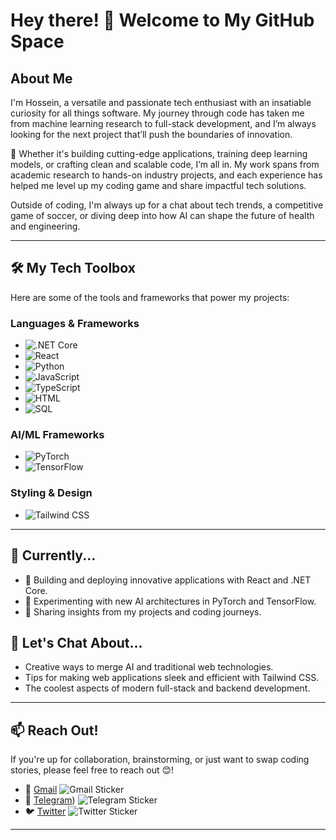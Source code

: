 # Hey there! 👋 Welcome to My GitHub Space

## About Me
I'm Hossein, a versatile and passionate tech enthusiast with an insatiable curiosity for all things software. My journey through code has taken me from machine learning research to full-stack development, and I’m always looking for the next project that’ll push the boundaries of innovation.

🚀 Whether it's building cutting-edge applications, training deep learning models, or crafting clean and scalable code, I’m all in. My work spans from academic research to hands-on industry projects, and each experience has helped me level up my coding game and share impactful tech solutions.

Outside of coding, I'm always up for a chat about tech trends, a competitive game of soccer, or diving deep into how AI can shape the future of health and engineering.

---

## 🛠️ My Tech Toolbox

Here are some of the tools and frameworks that power my projects:

### Languages & Frameworks
- ![.NET Core](https://img.shields.io/badge/-.NET%20Core-512BD4?style=flat&logo=.net&logoColor=white)
- ![React](https://img.shields.io/badge/-React-61DAFB?style=flat&logo=react&logoColor=white)
- ![Python](https://img.shields.io/badge/-Python-3776AB?style=flat&logo=python&logoColor=white)
- ![JavaScript](https://img.shields.io/badge/-JavaScript-F7DF1E?style=flat&logo=javascript&logoColor=black)
- ![TypeScript](https://img.shields.io/badge/-TypeScript-3178C6?style=flat&logo=typescript&logoColor=white)
- ![HTML](https://img.shields.io/badge/-HTML-E34F26?style=flat&logo=html5&logoColor=white)
- ![SQL](https://img.shields.io/badge/-SQL-4479A1?style=flat&logo=MySQL&logoColor=white)

### AI/ML Frameworks
- ![PyTorch](https://img.shields.io/badge/-PyTorch-EE4C2C?style=flat&logo=pytorch&logoColor=white)
- ![TensorFlow](https://img.shields.io/badge/-TensorFlow-FF6F00?style=flat&logo=tensorflow&logoColor=white)

### Styling & Design
- ![Tailwind CSS](https://img.shields.io/badge/-Tailwind%20CSS-38B2AC?style=flat&logo=tailwind-css&logoColor=white)

---

## 🌱 Currently...
- 🔭 Building and deploying innovative applications with React and .NET Core.
- 🤖 Experimenting with new AI architectures in PyTorch and TensorFlow.
- 📝 Sharing insights from my projects and coding journeys.

## 💬 Let's Chat About...
- Creative ways to merge AI and traditional web technologies.
- Tips for making web applications sleek and efficient with Tailwind CSS.
- The coolest aspects of modern full-stack and backend development.

---

## 📫 Reach Out!
If you're up for collaboration, brainstorming, or just want to swap coding stories, please feel free to reach out 😊!

- 📧 [Gmail](mailto:h.shahverdi1997@gmail.com) ![Gmail Sticker](https://img.shields.io/badge/-Gmail-D14836?style=flat&logo=gmail&logoColor=white)
- 💬 [Telegram](https://t.me/Dear_Hossein_Shah)) ![Telegram Sticker](https://img.shields.io/badge/-Telegram-2CA5E0?style=flat&logo=telegram&logoColor=white)
- 🐦 [Twitter](https://twitter.com/shahhosseinjoon) ![Twitter Sticker](https://img.shields.io/badge/-Twitter-1DA1F2?style=flat&logo=twitter&logoColor=white)


---

